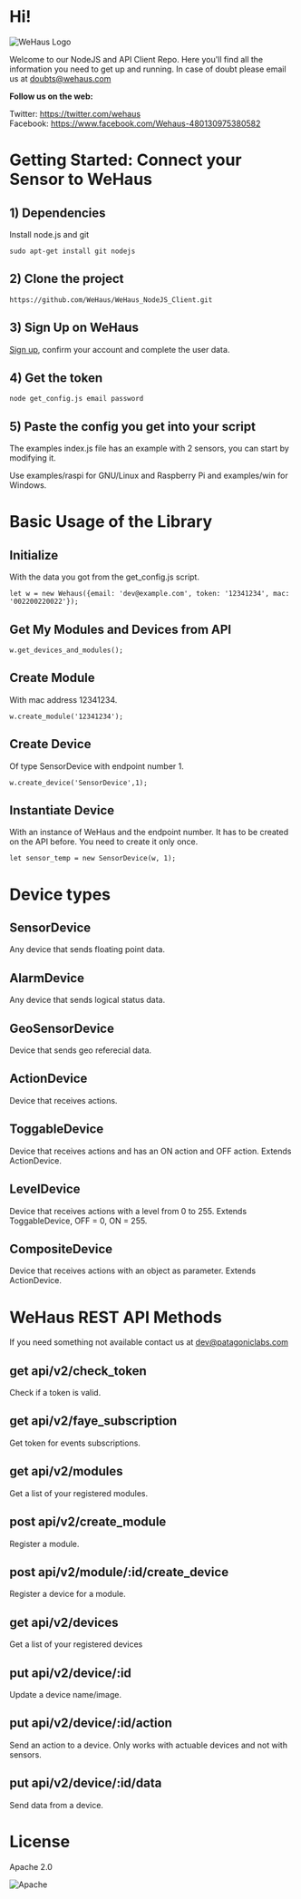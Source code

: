 # Hi!

![WeHaus Logo](https://app.wehaus.com/uploads/company/logo/1/Logo-WH-nuevo-App.png)

Welcome to our NodeJS and API Client Repo. Here you'll find all the information you need to get up and running. In case of doubt please email us at doubts@wehaus.com 

**Follow us on the web:**

Twitter: <https://twitter.com/wehaus>  <br>
Facebook: <https://www.facebook.com/Wehaus-480130975380582>


# Getting Started: Connect your Sensor to WeHaus

## 1) Dependencies

Install node.js and git

    sudo apt-get install git nodejs

## 2) Clone the project

    https://github.com/WeHaus/WeHaus_NodeJS_Client.git

## 3) Sign Up on WeHaus

[Sign up](https://app.wehaus.com/users/create_new_account), confirm your account and complete the user data.

## 4) Get the token

    node get_config.js email password

## 5) Paste the config you get into your script

The examples index.js file has an example with 2 sensors, you can start by modifying it. 

Use examples/raspi for GNU/Linux and Raspberry Pi and examples/win for Windows.

# Basic Usage of the Library

## Initialize

With the data you got from the get_config.js script.

    let w = new Wehaus({email: 'dev@example.com', token: '12341234', mac: '002200220022'});

## Get My Modules and Devices from API

    w.get_devices_and_modules();

## Create Module 

With mac address 12341234.

    w.create_module('12341234');

## Create Device

Of type SensorDevice with endpoint number 1.

    w.create_device('SensorDevice',1);

## Instantiate Device

With an instance of WeHaus and the endpoint number. It has to be created on the API before. You need to create it only once.

    let sensor_temp = new SensorDevice(w, 1);


# Device types

## SensorDevice

Any device that sends floating point data.

## AlarmDevice

Any device that sends logical status data. 

## GeoSensorDevice

Device that sends geo referecial data.

## ActionDevice

Device that receives actions.

## ToggableDevice

Device that receives actions and has an ON action and OFF action. Extends ActionDevice.

## LevelDevice

Device that receives actions with a level from 0 to 255. Extends ToggableDevice, OFF = 0, ON = 255.

## CompositeDevice

Device that receives actions with an object as parameter. Extends ActionDevice.


# WeHaus REST API Methods

If you need something not available contact us at dev@patagoniclabs.com

## get api/v2/check_token

Check if a token is valid.


## get api/v2/faye_subscription

Get token for events subscriptions.


## get api/v2/modules

Get a list of your registered modules.


## post api/v2/create_module

Register a module.


## post api/v2/module/:id/create_device

Register a device for a module.


## get api/v2/devices

Get a list of your registered devices

## put api/v2/device/:id

Update a device name/image.

## put api/v2/device/:id/action

Send an action to a device. Only works with actuable devices and not with sensors.


## put api/v2/device/:id/data

Send data from a device.

# License

Apache 2.0 

![Apache](http://www.apache.org/img/asf_logo.png)
